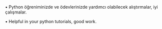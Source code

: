 • Python öğreniminizde ve ödevlerinizde yardımcı olabilecek alıştırmalar, iyi çalışmalar.

• Helpful in your python tutorials, good work.
